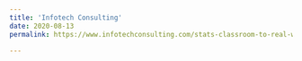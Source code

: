 ```yaml
---
title: 'Infotech Consulting'
date: 2020-08-13
permalink: https://www.infotechconsulting.com/stats-classroom-to-real-world

---
```



